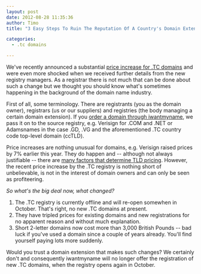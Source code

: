 ```yaml
---
layout: post
date: 2012-08-28 11:35:36
author: Timo
title: "3 Easy Steps To Ruin The Reputation Of A Country's Domain Extension"

categories:
  - .tc domains

---
```


We've recently announced a substantial [price increase for .TC domains](https://iwantmyname.com/blog/2012/08/adamsnames-advises-extraordinary-price-increase-for-tc-registrations-and-other-changes-to-gd-vg-doma.html) and were even more shocked when we received further details from the new registry managers. As a registrar there is not much that can be done about such a change but we thought you should know what's sometimes happening in the background of the domain name industry.

First of all, some terminology. There are registrants (you as the domain owner), registrars (us or our suppliers) and registries (the body managing a certain domain extension). If you [order a domain through iwantmyname](https://iwantmyname.com), we pass it on to the source registry, e.g. Verisign for .COM and .NET or Adamsnames in the case .GD, .VG and the aforementioned .TC country code top-level domain (ccTLD).

Price increases are nothing unusual for domains, e.g. Verisign raised prices by 7% earlier this year. They do happen and -- although not always justifiable -- there are [many factors that determine TLD pricing](https://iwantmyname.com/blog/2010/08/why-some-domain-extensions-are-more-expensive-than-others.html). However, the recent price increase by the .TC registry is nothing short of unbelievable, is not in the interest of domain owners and can only be seen as profiteering.

*So what's the big deal now, what changed?*

1. The .TC registry is currently offline and will re-open somewhen in October. That's right, no new .TC domains at present.
2. They have tripled prices for existing domains and new registrations for no apparent reason and without much explanation.
3. Short 2-letter domains now cost more than 3,000 British Pounds -- bad luck if you've used a domain since a couple of years already. You'll find yourself paying lots more suddenly.

Would you trust a domain extension that makes such changes? We certainly don't and consequently iwantmyname will no longer offer the registration of new .TC domains,  when the registry opens again in October.
